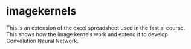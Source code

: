 # imagekernels
This is an extension of the excel spreadsheet used in the fast.ai course. This shows how the image kernels work and extend it to develop Convolution Neural Network. 
